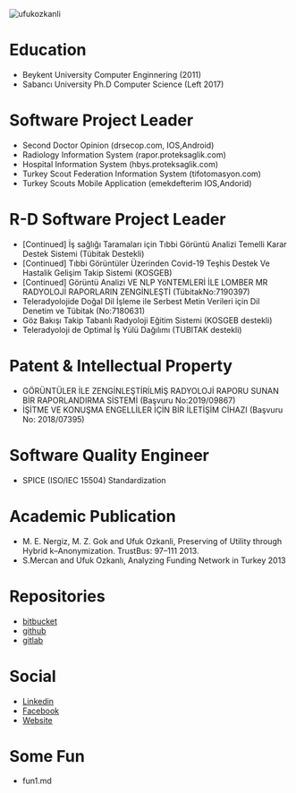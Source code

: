 ![ufukozkanli](https://media-exp1.licdn.com/dms/image/C4D03AQH2te2w7wsnRA/profile-displayphoto-shrink_100_100/0/1631253838304?e=1637798400&v=beta&t=RwnV84mYUh_8UcuDQS39SE0jvt6qcno2BdsixOUp1mg)

# Education
* Beykent University Computer Enginnering (2011)
* Sabancı University Ph.D Computer Science (Left 2017)



# Software Project Leader

* Second Doctor Opinion (drsecop.com, IOS,Android)
* Radiology Information System (rapor.proteksaglik.com)
* Hospital Information System (hbys.proteksaglik.com)
* Turkey Scout Federation Information System (tifotomasyon.com)
* Turkey Scouts Mobile Application (emekdefterim IOS,Andorid)


# R-D Software Project Leader

* [Continued] İş sağlığı Taramaları için Tıbbi Görüntü Analizi Temelli Karar Destek Sistemi (Tübitak Destekli)
* [Continued] Tıbbi Görüntüler Üzerinden Covid-19 Teşhis Destek Ve Hastalik Gelişim Takip Sistemi (KOSGEB)
* [Continued] Görüntü Analizi VE NLP YöNTEMLERİ İLE LOMBER MR RADYOLOJİ RAPORLARIN ZENGİNLEŞTİ (TübitakNo:7190397)
* Teleradyolojide Doğal Dil İşleme ile Serbest Metin Verileri için Dil Denetim ve Tübitak (No:7180631)
* Göz Bakışı Takip Tabanlı Radyoloji Eğitim Sistemi (KOSGEB destekli)
* Teleradyoloji de Optimal İş Yülü Dağılımı (TUBITAK destekli)


# Patent & Intellectual Property
* GÖRÜNTÜLER İLE ZENGİNLEŞTİRİLMİŞ RADYOLOJİ RAPORU SUNAN BİR RAPORLANDIRMA SİSTEMİ (Başvuru No:2019/09867)
* İŞİTME VE KONUŞMA ENGELLİLER İÇİN BİR İLETİŞİM CİHAZI (Başvuru No: 2018/07395)

# Software Quality Engineer
* SPICE (ISO/IEC 15504) Standardization

# Academic Publication
* M. E. Nergiz, M. Z. Gok and Ufuk Ozkanli, Preserving of Utility through Hybrid k–Anonymization. TrustBus: 97–111 2013.
* S.Mercan and Ufuk Ozkanlı, Analyzing Funding Network in Turkey 2013

# Repositories
* [bitbucket](https://bitbucket.com/ufukozkanli)
* [github](https://github.com/ufukozkanli)
* [gitlab](https://gitlab.com/ufukozkanli) 

# Social
*  [Linkedin](https://www.linkedin.com/in/ufukozkanli)
*  [Facebook](https://www.facebook.com/ufukozkanli)
*  [Website](https://ufukozkanli.com)


# Some Fun
* fun1.md
